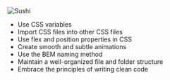 
![Sushi](https://i.ibb.co/dBxww2c/Sushi.png)


- Use CSS variables
- Import CSS files into other CSS files
- Use flex and position properties in CSS
- Create smooth and subtle animations
- Use the BEM naming method
- Maintain a well-organized file and folder structure
-  Embrace the principles of writing clean code


